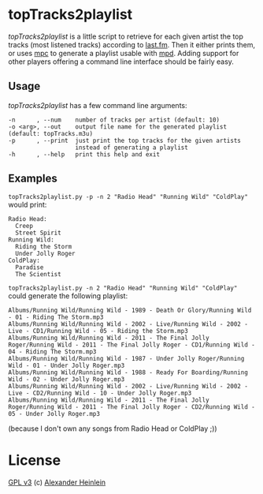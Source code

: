 # topTracks2playlist

*topTracks2playlist* is a little script to retrieve for each given artist the top tracks (most listened tracks) according to [last.fm](http://www.last.fm). Then it either prints them, or uses [mpc](http://www.musicpd.org/clients/mpc/) to generate a playlist usable with [mpd](http://www.musicpd.org/). Adding support for other players offering a command line interface should be fairly easy.

## Usage

*topTracks2playlist* has a few command line arguments:

    -n      , --num    number of tracks per artist (default: 10)
    -o <arg>, --out    output file name for the generated playlist (default: topTracks.m3u)
    -p      , --print  just print the top tracks for the given artists
                       instead of generating a playlist
    -h      , --help   print this help and exit

## Examples

`topTracks2playlist.py -p -n 2 "Radio Head" "Running Wild" "ColdPlay"` would print:

    Radio Head:
      Creep
      Street Spirit
    Running Wild:
      Riding the Storm
      Under Jolly Roger
    ColdPlay:
      Paradise
      The Scientist

`topTracks2playlist.py -n 2 "Radio Head" "Running Wild" "ColdPlay"` could generate the following playlist:

    Albums/Running Wild/Running Wild - 1989 - Death Or Glory/Running Wild - 01 - Riding The Storm.mp3
    Albums/Running Wild/Running Wild - 2002 - Live/Running Wild - 2002 - Live - CD1/Running Wild - 05 - Riding the Storm.mp3
    Albums/Running Wild/Running Wild - 2011 - The Final Jolly Roger/Running Wild - 2011 - The Final Jolly Roger - CD1/Running Wild - 04 - Riding The Storm.mp3
    Albums/Running Wild/Running Wild - 1987 - Under Jolly Roger/Running Wild - 01 - Under Jolly Roger.mp3
    Albums/Running Wild/Running Wild - 1988 - Ready For Boarding/Running Wild - 02 - Under Jolly Roger.mp3
    Albums/Running Wild/Running Wild - 2002 - Live/Running Wild - 2002 - Live - CD2/Running Wild - 10 - Under Jolly Roger.mp3
    Albums/Running Wild/Running Wild - 2011 - The Final Jolly Roger/Running Wild - 2011 - The Final Jolly Roger - CD2/Running Wild - 05 - Under Jolly Roger.mp3

(because I don't own any songs from Radio Head or ColdPlay ;))



# License   
[GPL v3](http://www.gnu.org/licenses/gpl.html)
(c) [Alexander Heinlein](http://choerbaert.org)
